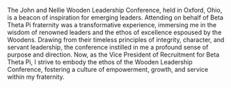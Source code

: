 The John and Nellie Wooden Leadership Conference, held in Oxford, Ohio, is a beacon of inspiration for emerging leaders. Attending on behalf of Beta Theta Pi fraternity was a transformative experience, immersing me in the wisdom of renowned leaders and the ethos of excellence espoused by the Woodens. Drawing from their timeless principles of integrity, character, and servant leadership, the conference instilled in me a profound sense of purpose and direction. Now, as the Vice President of Recruitment for Beta Theta Pi, I strive to embody the ethos of the Wooden Leadership Conference, fostering a culture of empowerment, growth, and service within my fraternity.
